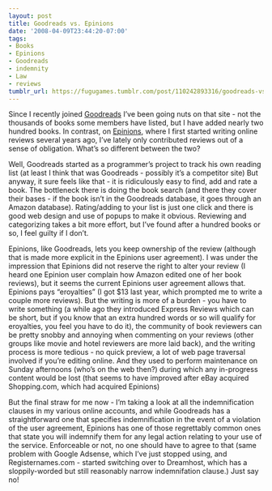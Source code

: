 ```yaml
---
layout: post
title: Goodreads vs. Epinions
date: '2008-04-09T23:44:20-07:00'
tags:
- Books
- Epinions
- Goodreads
- indemnity
- Law
- reviews
tumblr_url: https://fugugames.tumblr.com/post/110242893316/goodreads-vs-epinions
---
```

Since I recently joined [Goodreads](http://www.goodreads.com/ "Goodreads") I’ve been going nuts on that site - not the thousands of books some members have listed, but I have added nearly two hundred books. In contrast, on [Epinions](http://www.epinions.com/ "Epinions"), where I first started writing online reviews several years ago, I’ve lately only contributed reviews out of a sense of obligation. What’s so different between the two?<!--more-->

Well, Goodreads started as a programmer’s project to track his own reading list (at least I think that was Goodreads - possibly it’s a competitor site) But anyway, it sure feels like that - it is ridiculously easy to find, add and rate a book. The bottleneck there is doing the book search (and there they cover their bases - if the book isn’t in the Goodreads database, it goes through an Amazon database). Rating/adding to your list is just one click and there is good web design and use of popups to make it obvious. Reviewing and categorizing takes a bit more effort, but I’ve found after a hundred books or so, I feel guilty if I don’t.

Epinions, like Goodreads, lets you keep ownership of the review (although that is made more explicit in the Epinions user agreement). I was under the impression that Epinions did not reserve the right to alter your review (I heard one Epinion user complain how Amazon edited one of her book reviews), but it seems the current Epinions user agreement allows that. Epinions pays “eroyalties” (I got $13 last year, which prompted me to write a couple more reviews). But the writing is more of a burden - you have to write something (a while ago they introduced Express Reviews which can be short, but if you know that an extra hundred words or so will qualify for eroyalties, you feel you have to do it), the community of book reviewers can be pretty snobby and annoying when commenting on your reviews (other groups like movie and hotel reviewers are more laid back), and the writing process is more tedious - no quick preview, a lot of web page traversal involved if you’re editing online. And they used to perform maintenance on Sunday afternoons (who’s on the web then?) during which any in-progress content would be lost (that seems to have improved after eBay acquired Shopping.com, which had acquired Epinions)

But the final straw for me now - I’m taking a look at all the indemnification clauses in my various online accounts, and while Goodreads has a straightforward one that specifies indemnification in the event of a violation of the user agreement, Epinions has one of those regrettably common ones that state you will indemnify them for any legal action relating to your use of the service. Enforceable or not, no one should have to agree to that (same problem with Google Adsense, which I’ve just stopped using, and Registernames.com - started switching over to Dreamhost, which has a sloppily-worded but still reasonably narrow indemnifation clause.) Just say no!

